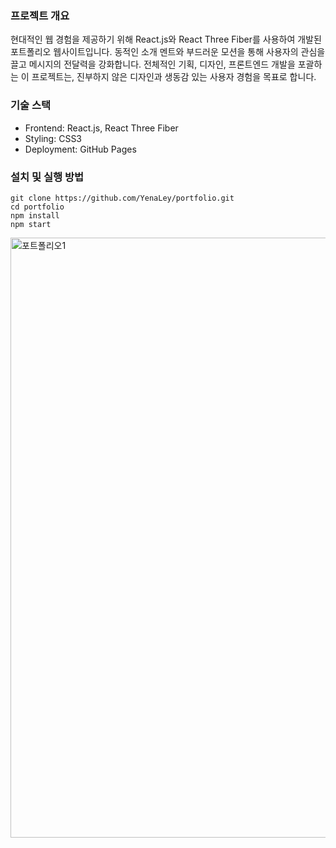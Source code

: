 ### 프로젝트 개요
현대적인 웹 경험을 제공하기 위해 React.js와 React Three Fiber를 사용하여 개발된 포트폴리오 웹사이트입니다. 동적인 소개 멘트와 부드러운 모션을 통해 사용자의 관심을 끌고 메시지의 전달력을 강화합니다. 전체적인 기획, 디자인, 프론트엔드 개발을 포괄하는 이 프로젝트는, 진부하지 않은 디자인과 생동감 있는 사용자 경험을 목표로 합니다.

### 기술 스택
- Frontend: React.js, React Three Fiber
- Styling: CSS3
- Deployment: GitHub Pages

### 설치 및 실행 방법
```
git clone https://github.com/YenaLey/portfolio.git
cd portfolio
npm install
npm start
```

<img width="960" alt="포트폴리오1" src="https://github.com/YenaLey/portfolio/assets/147997324/d30ca751-de0e-460c-830c-3b6624a9ce6d">
